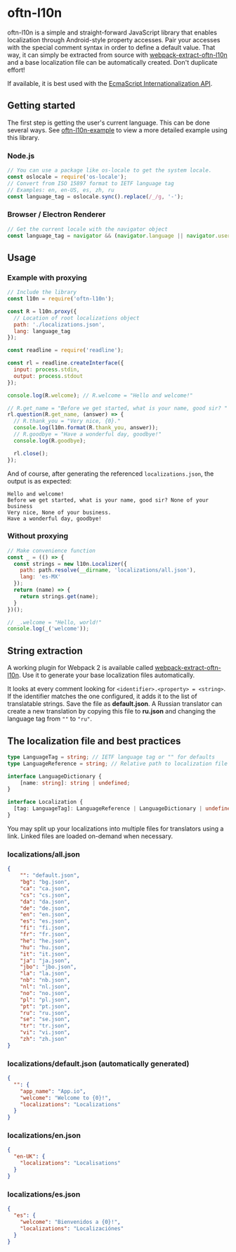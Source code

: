# oftn-l10n

oftn-l10n is a simple and straight-forward JavaScript library that enables localization through Android-style property accesses. Pair your accesses with the special comment syntax in order to define a default value. That way, it can simply be extracted from source with [webpack-extract-oftn-l10n](https://github.com/oftn-oswg/webpack-extract-oftn-l10n) and a base localization file can be automatically created. Don't duplicate effort!

If available, it is best used with the [EcmaScript Internationalization API](https://developer.mozilla.org/en-US/docs/Web/JavaScript/Reference/Global_Objects/Intl).

## Getting started

The first step is getting the user's current language. This can be done several ways. See [oftn-l10n-example](https://github.com/oftn-oswg/oftn-l10n-example) to view a more detailed example using this library.

### Node.js

```js
// You can use a package like os-locale to get the system locale.
const oslocale = require('os-locale');
// Convert from ISO 15897 format to IETF language tag
// Examples: en, en-US, es, zh, ru
const language_tag = oslocale.sync().replace(/_/g, '-');
```

### Browser / Electron Renderer

```js
// Get the current locale with the navigator object
const language_tag = navigator && (navigator.language || navigator.userLanguage) || "";
```

## Usage

### Example with proxying

```js
// Include the library
const l10n = require('oftn-l10n');

const R = l10n.proxy({
  // Location of root localizations object
  path: './localizations.json',
  lang: language_tag
});

const readline = require('readline');

const rl = readline.createInterface({
  input: process.stdin,
  output: process.stdout
});

console.log(R.welcome); // R.welcome = "Hello and welcome!"

// R.get_name = "Before we get started, what is your name, good sir? "
rl.question(R.get_name, (answer) => {
  // R.thank_you = "Very nice, {0}."
  console.log(l10n.format(R.thank_you, answer));
  // R.goodbye = "Have a wonderful day, goodbye!"
  console.log(R.goodbye);

  rl.close();
});
```

And of course, after generating the referenced `localizations.json`, the output is as expected:

```
Hello and welcome!
Before we get started, what is your name, good sir? None of your business
Very nice, None of your business.
Have a wonderful day, goodbye!
```

### Without proxying

```js
// Make convenience function
const _ = (() => {
  const strings = new l10n.Localizer({
    path: path.resolve(__dirname, 'localizations/all.json'),
    lang: 'es-MX'
  });
  return (name) => {
    return strings.get(name);
  }
})();

// _.welcome = "Hello, world!"
console.log(_('welcome'));
```

## String extraction

A working plugin for Webpack 2 is available called [webpack-extract-oftn-l10n](https://github.com/oftn-oswg/webpack-extract-oftn-l10n). Use it to generate your base localization files automatically.

It looks at every comment looking for `<identifier>.<property> = <string>`. If the identifier matches the one configured, it adds it to the list of translatable strings. Save the file as **default.json**. A Russian translator can create a new translation by copying this file to **ru.json** and changing the language tag from `""` to `"ru"`.

## The localization file and best practices

```ts
type LanguageTag = string; // IETF language tag or "" for defaults
type LanguageReference = string; // Relative path to localization file to include

interface LanguageDictionary {
    [name: string]: string | undefined;
}

interface Localization {
  [tag: LanguageTag]: LanguageReference | LanguageDictionary | undefined;
}
```

You may split up your localizations into multiple files for translators using a link. Linked files are loaded on-demand when necessary.

### localizations/all.json

```json
{
    "": "default.json",
    "bg": "bg.json",
    "ca": "ca.json",
    "cs": "cs.json",
    "da": "da.json",
    "de": "de.json",
    "en": "en.json",
    "es": "es.json",
    "fi": "fi.json",
    "fr": "fr.json",
    "he": "he.json",
    "hu": "hu.json",
    "it": "it.json",
    "ja": "ja.json",
    "jbo": "jbo.json",
    "la": "la.json",
    "nb": "nb.json",
    "nl": "nl.json",
    "no": "no.json",
    "pl": "pl.json",
    "pt": "pt.json",
    "ru": "ru.json",
    "se": "se.json",
    "tr": "tr.json",
    "vi": "vi.json",
    "zh": "zh.json"
}
```

### localizations/default.json (automatically generated)

```json
{
  "": {
    "app_name": "App.io",
    "welcome": "Welcome to {0}!",
    "localizations": "Localizations"
  }
}
```

### localizations/en.json

```json
{
  "en-UK": {
    "localizations": "Localisations"
  }
}
```

### localizations/es.json

```json
{
  "es": {
    "welcome": "Bienvenidos a {0}!",
    "localizations": "Localizaciónes"
  }
}
```